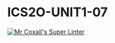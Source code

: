 # ICS2O-UNIT1-07
[![Mr Coxall's Super Linter](https://github.com/parsa-tahavori/ICS2O-UNIT1-07/workflows/Mr%20Coxall's%20Super%20Linter/badge.svg)](https://github.com/parsa-tahavori/ICS2O-UNIT1-07/actions/)
